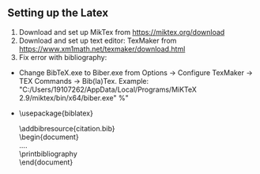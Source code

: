 ## Setting up the Latex

1. Download and set up MikTex from https://miktex.org/download
2. Download and set up text editor: TexMaker from https://www.xm1math.net/texmaker/download.html
3. Fix error with bibliography: 
  - Change BibTeX.exe to Biber.exe from Options -> Configure TexMaker -> TEX Commands -> Bib(la)Tex. Example: "C:/Users/19107262/AppData/Local/Programs/MiKTeX 2.9/miktex/bin/x64/biber.exe" %"
  - \usepackage{biblatex}
    
    \addbibresource{citation.bib}    
    \begin{document}    
    ....    
    \printbibliography    
    \end{document}
